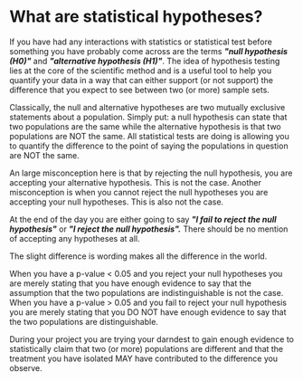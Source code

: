 # What are statistical hypotheses?

If you have had any interactions with statistics or statistical test before something you have probably come across are the terms ***"null hypothesis (H0)"*** and ***"alternative hypothesis (H1)"***.
The idea of hypothesis testing lies at the core of the scientific method and is a useful tool to help you quantify your data in a way that can either support (or not support) the difference that you expect to see between two (or more) sample sets.

Classically, the null and alternative hypotheses are two mutually exclusive statements about a population.
Simply put: a null hypothesis can state that two populations are the same while the alternative hypothesis is that two populations are NOT the same.
All statistical tests are doing is allowing you to quantify the difference to the point of saying the populations in question are NOT the same.

An large misconception here is that by rejecting the null hypothesis, you are accepting your alternative hypothesis.
This is not the case.
Another misconception is when you cannot reject the null hypotheses you are accepting your null hypotheses.
This is also not the case.

At the end of the day you are either going to say ***"I fail to reject the null hypothesis"*** or ***"I reject the null hypothesis".***
There should be no mention of accepting any hypotheses at all.

The slight difference is wording makes all the difference in the world.

When you have a p-value < 0.05 and you reject your null hypotheses you are merely stating that you have enough evidence to say that the assumption that the two populations are indistinguishable is not the case.
When you have a p-value > 0.05 and you fail to reject your null hypothesis you are merely stating that you DO NOT have enough evidence to say that the two populations are distinguishable.

During your project you are trying your darndest to gain enough evidence to statistically claim that two (or more) populations are different and that the treatment you have isolated MAY have contributed to the difference you observe.
